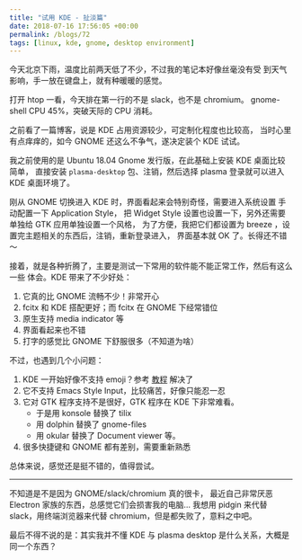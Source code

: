 ```yaml
---
title: "试用 KDE - 扯淡篇"
date: 2018-07-16 17:56:05 +00:00
permalink: /blogs/72
tags: [linux, kde, gnome, desktop environment]
---
```

今天北京下雨，温度比前两天低了不少，不过我的笔记本好像丝毫没有受
到天气影响，手一放在键盘上，就有种暖暖的感觉。

打开 htop 一看，今天排在第一行的不是 slack，也不是 chromium。
gnome-shell CPU 45%，突破天际的 CPU 消耗。

之前看了一篇博客，说是 KDE 占用资源较少，可定制化程度也比较高，
当时心里有点痒痒的，如今 GNOME 还这么不争气，遂决定装个 KDE 试试。

我之前使用的是 Ubuntu 18.04 Gnome 发行版，在此基础上安装 KDE 桌面比较简单，
直接安装 `plasma-desktop` 包、注销，然后选择 plasma 登录就可以进入
KDE 桌面环境了。

刚从 GNOME 切换进入 KDE 时，界面看起来会特别奇怪，需要进入系统设置
手动配置一下 Application Style，
把 Widget  Style 设置也设置一下，另外还需要单独给 GTK 应用单独设置一个风格，
为了方便，我把它们都设置为 breeze ，设置完主题相关的东西后，注销，重新登录进入，
界面基本就 OK 了。长得还不错～

接着，就是各种折腾了，主要是测试一下常用的软件能不能正常工作，然后有这么一些
体会。KDE 带来了不少好处：

1.  它真的比 GNOME 流畅不少！非常开心
2.  fcitx 和 KDE 搭配更好；而 fcitx 在 GNOME 下经常错位
3.  原生支持 media indicator 等
4.  界面看起来也不错
5.  打字的感觉比 GNOME 下舒服很多（不知道为啥）

不过，也遇到几个小问题：

1.  KDE 一开始好像不支持 emoji？参考 [教程](https://victor.kropp.name/blog/emoji-on-linux/) 解决了
2.  它不支持 Emacs Style Input，比较痛苦，好像只能忍一忍
3.  它对 GTK 程序支持不是很好，GTK 程序在 KDE 下非常难看。
    - 于是用 konsole 替换了 tilix
    - 用 dolphin 替换了 gnome-files
    - 用 okular 替换了 Document viewer 等。
4. 很多快捷键和 GNOME 都有差别，需要重新熟悉

总体来说，感觉还是挺不错的，值得尝试。

-----------------------

不知道是不是因为 GNOME/slack/chromium 真的很卡，
最近自己非常厌恶 Electron 家族的东西，总感觉它们会损害我的电脑...
我想用 pidgin 来代替 slack，用终端浏览器来代替 chromium，但是都失败了，意料之中吧。

最后不得不说的是：其实我并不懂 KDE 与 plasma desktop 是什么关系，大概是同一个东西？
